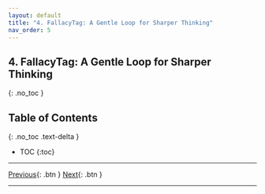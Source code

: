 ```yaml
---
layout: default
title: "4. FallacyTag: A Gentle Loop for Sharper Thinking"
nav_order: 5
---
```


## 4. FallacyTag: A Gentle Loop for Sharper Thinking
{: .no_toc }

## Table of Contents
{: .no_toc .text-delta }

- TOC
{:toc}

---

[Previous](/fallacytag/pages/03/03-scaffolded-intelligence/){: .btn } [Next](/fallacytag/pages/05-modalities-and-fit/){: .btn }

---